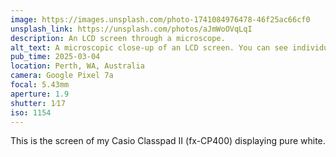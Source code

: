 ```yaml
---
image: https://images.unsplash.com/photo-1741084976478-46f25ac66cf0
unsplash_link: https://unsplash.com/photos/aJmWoOVqLqI
description: An LCD screen through a microscope.
alt_text: A microscopic close-up of an LCD screen. You can see individual red, green, and blue subpixels in a grid. The edges of the photo are darkened and slightly blurred.
pub_time: 2025-03-04
location: Perth, WA, Australia
camera: Google Pixel 7a
focal: 5.43mm
aperture: 1.9
shutter: 1⁄17
iso: 1154
---
```


This is the screen of my Casio Classpad II (fx-CP400) displaying pure white.

